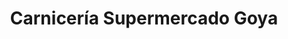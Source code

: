 ---
title: "Carnicería Supermercado Goya"
url: /benidorm/carniceria-supermercado-goya/
shop: supermercado
---